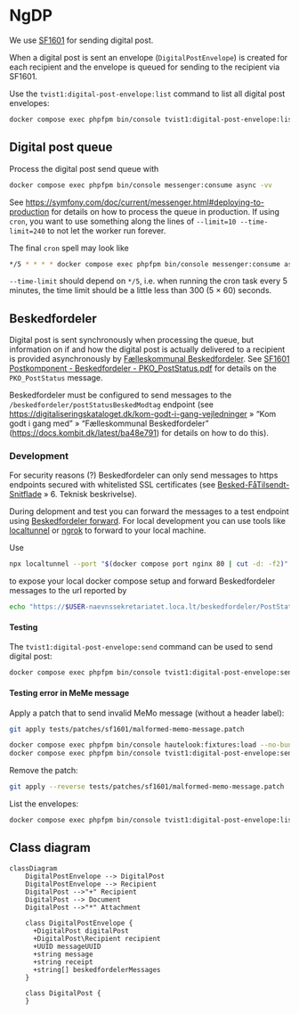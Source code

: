 # NgDP

We use [SF1601](https://digitaliseringskataloget.dk/integration/sf1601) for
sending digital post.

When a digital post is sent an envelope (`DigitalPostEnvelope`) is created for
each recipient and the envelope is queued for sending to the recipient via
SF1601.

Use the `tvist1:digital-post-envelope:list` command to list all digital post
envelopes:

```sh
docker compose exec phpfpm bin/console tvist1:digital-post-envelope:list
```

## Digital post queue

Process the digital post send queue with

```sh
docker compose exec phpfpm bin/console messenger:consume async -vv
```

See <https://symfony.com/doc/current/messenger.html#deploying-to-production> for
details on how to process the queue in production. If using `cron`, you want to
use something along the lines of `--limit=10 --time-limit=240` to not let the
worker run forever.

The final `cron` spell may look like

```sh
*/5 * * * * docker compose exec phpfpm bin/console messenger:consume async -vv --limit=10 --time-limit=240 > /dev/null 2>&1
```

`--time-limit` should depend on `*/5`, i.e. when running the cron task every 5
minutes, the time limit should be a little less than 300 (5 × 60) seconds.

## Beskedfordeler

Digital post is sent synchronously when processing the queue, but information on
if and how the digital post is actually delivered to a recipient is provided
asynchronously by [Fælleskommunal
Beskedfordeler](https://digitaliseringskataloget.dk/l%C3%B8sninger/beskedfordeler).
See [SF1601 Postkomponent - Beskedfordeler -
PKO_PostStatus.pdf](https://digitaliseringskataloget.srvitkhulk.itkdev.dk/digitaliseringskataloget.dk/sf1601/SF1601%20Bilag%2020211025/SF1601%20Postkomponent%20-%20Beskedfordeler%20-%20PKO_PostStatus.pdf)
for details on the `PKO_PostStatus` message.

Beskedfordeler must be configured to send messages to the
`/beskedfordeler/postStatusBeskedModtag` endpoint (see
<https://digitaliseringskataloget.dk/kom-godt-i-gang-vejledninger> » “Kom godt i
gang med” » “Fælleskommunal Beskedfordeler”
(<https://docs.kombit.dk/latest/ba48e791>) for details on how to do this).

### Development

For security reasons (?) Beskedfordeler can only send messages to https
endpoints secured with whitelisted SSL certificates (see
[Besked-FåTilsendt-Snitflade](https://digitaliseringskataloget.srvitkhulk.itkdev.dk/digitaliseringskataloget.dk/sf1461/D.09.02%20Beskedfordeler-Besked-F%C3%A5Tilsendt-Snitflade.pdf)
» 6. Teknisk beskrivelse).

During delopment and test you can forward the messages to a test endpoint using
[Beskedfordeler forward](https://github.com/itk-dev/beskedfordeler-forward). For
local development you can use tools like
[localtunnel](https://github.com/localtunnel/localtunnel) or
[ngrok](https://ngrok.com/) to forward to your local machine.

Use

```sh
npx localtunnel --port "$(docker compose port nginx 80 | cut -d: -f2)" --subdomain "$USER-naevnssekretariatet" --print-requests
```

to expose your local docker compose setup and forward Beskedfordeler messages to
the url reported by

```sh
echo "https://$USER-naevnssekretariatet.loca.lt/beskedfordeler/PostStatusBeskedModtag"
```

#### Testing

The `tvist1:digital-post-envelope:send` command can be used to send digital post:

```sh
docker compose exec phpfpm bin/console tvist1:digital-post-envelope:send --help
```

#### Testing error in MeMe message

Apply a patch that to send invalid MeMo message (without a header label):

```sh
git apply tests/patches/sf1601/malformed-memo-message.patch
```

```sh
docker compose exec phpfpm bin/console hautelook:fixtures:load --no-bundles --purge-with-truncate --no-interaction
docker compose exec phpfpm bin/console tvist1:digital-post-envelope:send --digital-post-subject='Digital post with multiple recipients' --no-interaction
```

Remove the patch:

```sh
git apply --reverse tests/patches/sf1601/malformed-memo-message.patch
```

List the envelopes:

```sh
docker compose exec phpfpm bin/console tvist1:digital-post-envelope:list --status=failed
```

## Class diagram

```mermaid
classDiagram
    DigitalPostEnvelope --> DigitalPost
    DigitalPostEnvelope --> Recipient
    DigitalPost -->"+" Recipient
    DigitalPost --> Document
    DigitalPost -->"*" Attachment

    class DigitalPostEnvelope {
      +DigitalPost digitalPost
      +DigitalPost\Recipient recipient
      +UUID messageUUID
      +string message
      +string receipt
      +string[] beskedfordelerMessages
    }

    class DigitalPost {
    }
```
